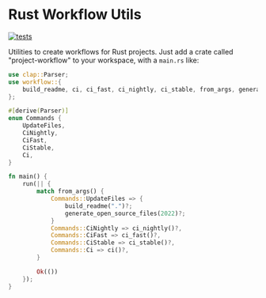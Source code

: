 # Rust Workflow Utils

[![tests](https://github.com/simon-bourne/rust-project/actions/workflows/tests.yml/badge.svg)](https://github.com/simon-bourne/rust-project/actions/workflows/tests.yml)

Utilities to create workflows for Rust projects. Just add a crate called "project-workflow" to your workspace, with a `main.rs` like:

```rust
use clap::Parser;
use workflow::{
    build_readme, ci, ci_fast, ci_nightly, ci_stable, from_args, generate_open_source_files, run,
};

#[derive(Parser)]
enum Commands {
    UpdateFiles,
    CiNightly,
    CiFast,
    CiStable,
    Ci,
}

fn main() {
    run(|| {
        match from_args() {
            Commands::UpdateFiles => {
                build_readme(".")?;
                generate_open_source_files(2022)?;
            }
            Commands::CiNightly => ci_nightly()?,
            Commands::CiFast => ci_fast()?,
            Commands::CiStable => ci_stable()?,
            Commands::Ci => ci()?,
        }

        Ok(())
    });
}

```
